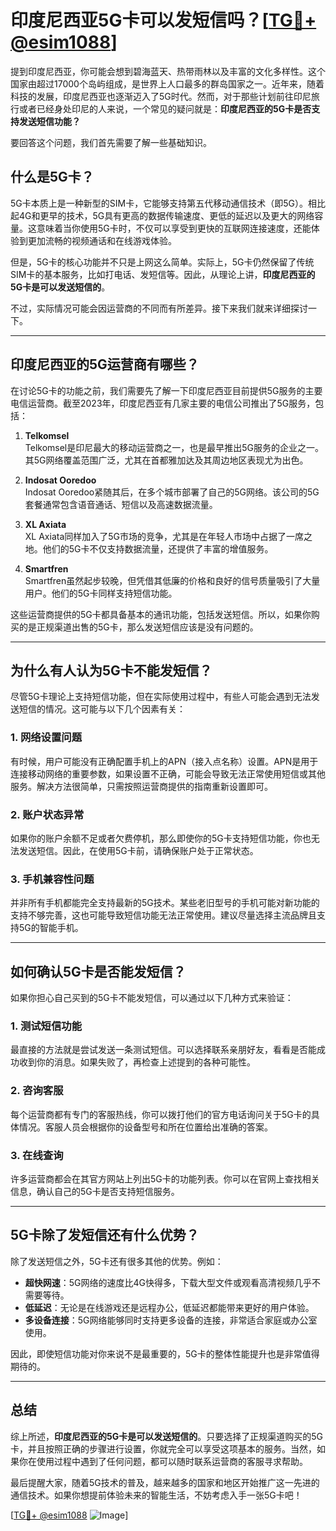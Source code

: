 # 印度尼西亚5G卡可以发短信吗？[[TG💪+ @esim1088](https://t.me/s/esim1088)]

提到印度尼西亚，你可能会想到碧海蓝天、热带雨林以及丰富的文化多样性。这个国家由超过17000个岛屿组成，是世界上人口最多的群岛国家之一。近年来，随着科技的发展，印度尼西亚也逐渐迈入了5G时代。然而，对于那些计划前往印尼旅行或者已经身处印尼的人来说，一个常见的疑问就是：**印度尼西亚的5G卡是否支持发送短信功能？**

要回答这个问题，我们首先需要了解一些基础知识。

## 什么是5G卡？

5G卡本质上是一种新型的SIM卡，它能够支持第五代移动通信技术（即5G）。相比起4G和更早的技术，5G具有更高的数据传输速度、更低的延迟以及更大的网络容量。这意味着当你使用5G卡时，不仅可以享受到更快的互联网连接速度，还能体验到更加流畅的视频通话和在线游戏体验。

但是，5G卡的核心功能并不只是上网这么简单。实际上，5G卡仍然保留了传统SIM卡的基本服务，比如打电话、发短信等。因此，从理论上讲，**印度尼西亚的5G卡是可以发送短信的**。

不过，实际情况可能会因运营商的不同而有所差异。接下来我们就来详细探讨一下。

---

## 印度尼西亚的5G运营商有哪些？

在讨论5G卡的功能之前，我们需要先了解一下印度尼西亚目前提供5G服务的主要电信运营商。截至2023年，印度尼西亚有几家主要的电信公司推出了5G服务，包括：

1. **Telkomsel**  
   Telkomsel是印尼最大的移动运营商之一，也是最早推出5G服务的企业之一。其5G网络覆盖范围广泛，尤其在首都雅加达及其周边地区表现尤为出色。

2. **Indosat Ooredoo**  
   Indosat Ooredoo紧随其后，在多个城市部署了自己的5G网络。该公司的5G套餐通常包含语音通话、短信以及高速数据流量。

3. **XL Axiata**  
   XL Axiata同样加入了5G市场的竞争，尤其是在年轻人市场中占据了一席之地。他们的5G卡不仅支持数据流量，还提供了丰富的增值服务。

4. **Smartfren**  
   Smartfren虽然起步较晚，但凭借其低廉的价格和良好的信号质量吸引了大量用户。他们的5G卡同样支持短信功能。

这些运营商提供的5G卡都具备基本的通讯功能，包括发送短信。所以，如果你购买的是正规渠道出售的5G卡，那么发送短信应该是没有问题的。

---

## 为什么有人认为5G卡不能发短信？

尽管5G卡理论上支持短信功能，但在实际使用过程中，有些人可能会遇到无法发送短信的情况。这可能与以下几个因素有关：

### 1. 网络设置问题  
有时候，用户可能没有正确配置手机上的APN（接入点名称）设置。APN是用于连接移动网络的重要参数，如果设置不正确，可能会导致无法正常使用短信或其他服务。解决方法很简单，只需按照运营商提供的指南重新设置即可。

### 2. 账户状态异常  
如果你的账户余额不足或者欠费停机，那么即使你的5G卡支持短信功能，你也无法发送短信。因此，在使用5G卡前，请确保账户处于正常状态。

### 3. 手机兼容性问题  
并非所有手机都能完全支持最新的5G技术。某些老旧型号的手机可能对新功能的支持不够完善，这也可能导致短信功能无法正常使用。建议尽量选择主流品牌且支持5G的智能手机。

---

## 如何确认5G卡是否能发短信？

如果你担心自己买到的5G卡不能发短信，可以通过以下几种方式来验证：

### 1. 测试短信功能  
最直接的方法就是尝试发送一条测试短信。可以选择联系亲朋好友，看看是否能成功收到你的消息。如果失败了，再检查上述提到的各种可能性。

### 2. 咨询客服  
每个运营商都有专门的客服热线，你可以拨打他们的官方电话询问关于5G卡的具体情况。客服人员会根据你的设备型号和所在位置给出准确的答案。

### 3. 在线查询  
许多运营商都会在其官方网站上列出5G卡的功能列表。你可以在官网上查找相关信息，确认自己的5G卡是否支持短信服务。

---

## 5G卡除了发短信还有什么优势？

除了发送短信之外，5G卡还有很多其他的优势。例如：

- **超快网速**：5G网络的速度比4G快得多，下载大型文件或观看高清视频几乎不需要等待。
- **低延迟**：无论是在线游戏还是远程办公，低延迟都能带来更好的用户体验。
- **多设备连接**：5G网络能够同时支持更多设备的连接，非常适合家庭或办公室使用。

因此，即使短信功能对你来说不是最重要的，5G卡的整体性能提升也是非常值得期待的。

---

## 总结

综上所述，**印度尼西亚的5G卡是可以发送短信的**。只要选择了正规渠道购买的5G卡，并且按照正确的步骤进行设置，你就完全可以享受这项基本的服务。当然，如果你在使用过程中遇到了任何问题，都可以随时联系运营商的客服寻求帮助。

最后提醒大家，随着5G技术的普及，越来越多的国家和地区开始推广这一先进的通信技术。如果你想提前体验未来的智能生活，不妨考虑入手一张5G卡吧！

[[TG💪+ @esim1088](https://t.me/s/esim1088) ![Image](https://i.postimg.cc/4NQfJmqS/Snipaste-2025-05-13-00-14-12.png)]